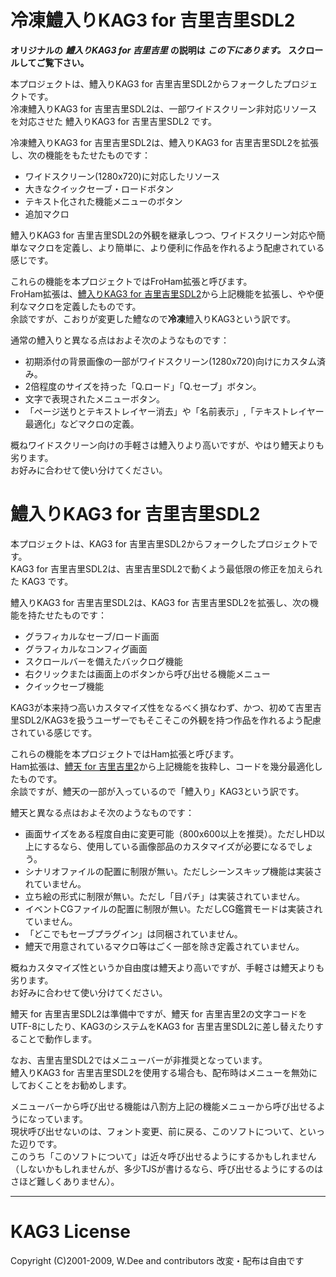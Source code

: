 # 冷凍鱧入りKAG3 for 吉里吉里SDL2
**オリジナルの** ***鱧入りKAG3 for 吉里吉里*** **の説明は** ***この下にあります。*** **スクロールしてご覧下さい。**

本プロジェクトは、鱧入りKAG3 for 吉里吉里SDL2からフォークしたプロジェクトです。  
冷凍鱧入りKAG3 for 吉里吉里SDL2は、一部ワイドスクリーン非対応リソースを対応させた 鱧入りKAG3 for 吉里吉里SDL2 です。

冷凍鱧入りKAG3 for 吉里吉里SDL2は、鱧入りKAG3 for 吉里吉里SDL2を拡張し、次の機能をもたせたものです：

* ワイドスクリーン(1280x720)に対応したリソース
* 大きなクイックセーブ・ロードボタン
* テキスト化された機能メニューのボタン
* 追加マクロ

鱧入りKAG3 for 吉里吉里SDL2の外観を継承しつつ、ワイドスクリーン対応や簡単なマクロを定義し、より簡単に、より便利に作品を作れるよう配慮されている感じです。

これらの機能を本プロジェクトではFroHam拡張と呼びます。  
FroHam拡張は、[鱧入りKAG3 for 吉里吉里SDL2](https://github.com/uyjulian/kag3_ham)から上記機能を拡張し、やや便利なマクロを定義したものです。  
余談ですが、こおりが変更した鱧なので**冷凍**鱧入りKAG3という訳です。

通常の鱧入りと異なる点はおよそ次のようなものです：

* 初期添付の背景画像の一部がワイドスクリーン(1280x720)向けにカスタム済み。
* 2倍程度のサイズを持った「Q.ロード」「Q.セーブ」ボタン。
* 文字で表現されたメニューボタン。
* 「ページ送りとテキストレイヤー消去」や「名前表示」,「テキストレイヤー最適化」などマクロの定義。

概ねワイドスクリーン向けの手軽さは鱧入りより高いですが、やはり鱧天よりも劣ります。  
お好みに合わせて使い分けてください。

# 鱧入りKAG3 for 吉里吉里SDL2

本プロジェクトは、KAG3 for 吉里吉里SDL2からフォークしたプロジェクトです。  
KAG3 for 吉里吉里SDL2は、吉里吉里SDL2で動くよう最低限の修正を加えられた KAG3 です。

鱧入りKAG3 for 吉里吉里SDL2は、KAG3 for 吉里吉里SDL2を拡張し、次の機能を持たせたものです：

* グラフィカルなセーブ/ロード画面
* グラフィカルなコンフィグ画面
* スクロールバーを備えたバックログ機能
* 右クリックまたは画面上のボタンから呼び出せる機能メニュー
* クイックセーブ機能

KAG3が本来持つ高いカスタマイズ性をなるべく損なわず、かつ、初めて吉里吉里SDL2/KAG3を扱うユーザーでもそこそこの外観を持つ作品を作れるよう配慮されている感じです。

これらの機能を本プロジェクトではHam拡張と呼びます。  
Ham拡張は、[鱧天 for 吉里吉里2](http://hamotem.f-sp.net)から上記機能を抜粋し、コードを幾分最適化したものです。  
余談ですが、鱧天の一部が入っているので「鱧入り」KAG3という訳です。

鱧天と異なる点はおよそ次のようなものです：

* 画面サイズをある程度自由に変更可能（800x600以上を推奨）。ただしHD以上にするなら、使用している画像部品のカスタマイズが必要になるでしょう。
* シナリオファイルの配置に制限が無い。ただしシーンスキップ機能は実装されていません。
* 立ち絵の形式に制限が無い。ただし「目パチ」は実装されていません。
* イベントCGファイルの配置に制限が無い。ただしCG鑑賞モードは実装されていません。
* 「どこでもセーブプラグイン」は同梱されていません。
* 鱧天で用意されているマクロ等はごく一部を除き定義されていません。

概ねカスタマイズ性というか自由度は鱧天より高いですが、手軽さは鱧天よりも劣ります。  
お好みに合わせて使い分けてください。

鱧天 for 吉里吉里SDL2は準備中ですが、鱧天 for 吉里吉里2の文字コードをUTF-8にしたり、KAG3のシステムをKAG3 for 吉里吉里SDL2に差し替えたりすることで動作します。

なお、吉里吉里SDL2ではメニューバーが非推奨となっています。  
鱧入りKAG3 for 吉里吉里SDL2を使用する場合も、配布時はメニューを無効にしておくことをお勧めします。

メニューバーから呼び出せる機能は八割方上記の機能メニューから呼び出せるようになっています。  
現状呼び出せないのは、フォント変更、前に戻る、このソフトについて、といった辺りです。  
このうち「このソフトについて」は近々呼び出せるようにするかもしれません（しないかもしれませんが、多少TJSが書けるなら、呼び出せるようにするのはさほど難しくありません）。

---
# KAG3 License
Copyright (C)2001-2009, W.Dee and contributors  改変・配布は自由です

